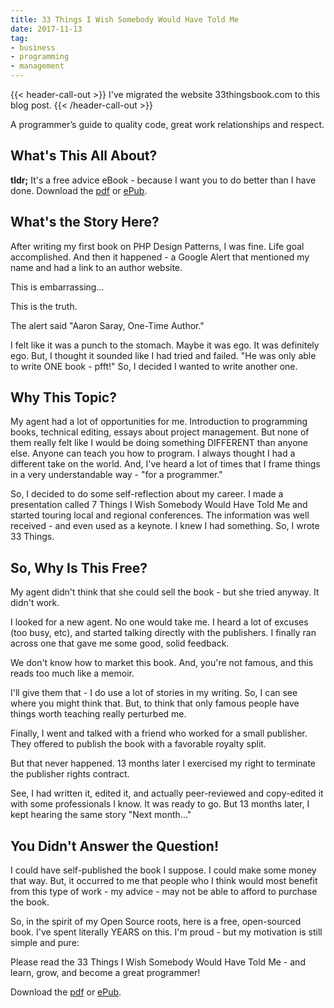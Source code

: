 ```yaml
---
title: 33 Things I Wish Somebody Would Have Told Me
date: 2017-11-13
tag:
- business
- programming
- management
---
```

{{< header-call-out >}}
I've migrated the website 33thingsbook.com to this blog post.
{{< /header-call-out >}}

A programmer’s guide to quality code, great work relationships and respect.

<!--more-->

## What's This All About?

**tldr;** It's a free advice eBook - because I want you to do better than I have done.  Download the [pdf](/uploads/2017/33%20Things%20I%20Wish%20Somebody%20Would%20Have%20Told%20Me.pdf) or [ePub](/uploads/2017/33%20Things%20I%20Wish%20Somebody%20Would%20Have%20Told%20Me.epub).

## What's the Story Here?

After writing my first book on PHP Design Patterns, I was fine. Life goal accomplished. And then it happened - a Google Alert that mentioned my name and had a link to an author website.

This is embarrassing...

This is the truth.

The alert said "Aaron Saray, One-Time Author."

I felt like it was a punch to the stomach. Maybe it was ego. It was definitely ego. But, I thought it sounded like I had tried and failed. "He was only able to write ONE book - pfft!" So, I decided I wanted to write another one.

## Why This Topic?

My agent had a lot of opportunities for me. Introduction to programming books, technical editing, essays about project management. But none of them really felt like I would be doing something DIFFERENT than anyone else. Anyone can teach you how to program. I always thought I had a different take on the world. And, I've heard a lot of times that I frame things in a very understandable way - "for a programmer."

So, I decided to do some self-reflection about my career. I made a presentation called 7 Things I Wish Somebody Would Have Told Me and started touring local and regional conferences. The information was well received - and even used as a keynote. I knew I had something. So, I wrote 33 Things.

## So, Why Is This Free?

My agent didn't think that she could sell the book - but she tried anyway. It didn't work.

I looked for a new agent. No one would take me. I heard a lot of excuses (too busy, etc), and started talking directly with the publishers. I finally ran across one that gave me some good, solid feedback.

We don't know how to market this book. And, you're not famous, and this reads too much like a memoir.

I'll give them that - I do use a lot of stories in my writing. So, I can see where you might think that. But, to think that only famous people have things worth teaching really perturbed me.

Finally, I went and talked with a friend who worked for a small publisher. They offered to publish the book with a favorable royalty split.

But that never happened. 13 months later I exercised my right to terminate the publisher rights contract.

See, I had written it, edited it, and actually peer-reviewed and copy-edited it with some professionals I know. It was ready to go. But 13 months later, I kept hearing the same story "Next month..."

## You Didn't Answer the Question!

I could have self-published the book I suppose. I could make some money that way. But, it occurred to me that people who I think would most benefit from this type of work - my advice - may not be able to afford to purchase the book.

So, in the spirit of my Open Source roots, here is a free, open-sourced book. I've spent literally YEARS on this. I'm proud - but my motivation is still simple and pure:

Please read the 33 Things I Wish Somebody Would Have Told Me - and learn, grow, and become a great programmer!

Download the [pdf](/uploads/2017/33%20Things%20I%20Wish%20Somebody%20Would%20Have%20Told%20Me.pdf) or [ePub](/uploads/2017/33%20Things%20I%20Wish%20Somebody%20Would%20Have%20Told%20Me.epub).